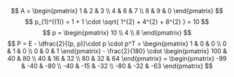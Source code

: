 $$
A = \begin{pmatrix}
1 & 2 & 3 \\
4 & 6 & 7 \\
8 & 9 & 0
\end{pmatrix}
$$
$$
p_{1}^{(1)} = 1 + 1 \cdot \sqrt{ 1^{2} + 4^{2} + 8^{2} } = 10
$$
$$
p = \begin{pmatrix}
10 \\
4 \\
8
\end{pmatrix}
$$
$$
P = E - \dfrac{2}{(p, p)}\cdot p \cdot p^T = \begin{pmatrix}
1 & 0 & 0 \\
0 & 1 & 0 \\
0 & 0 & 1
\end{pmatrix} - \frac{2}{180} \cdot \begin{pmatrix}
100 & 40 & 80 \\
40 & 16 & 32 \\
80 & 32 & 64
\end{pmatrix} = \begin{pmatrix}
-99 & -40 & -80 \\
-40 & -15 & -32 \\
-80 & -32 & -63
\end{pmatrix}
$$